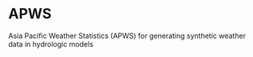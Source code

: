 # APWS
Asia Pacific Weather Statistics (APWS) for generating synthetic weather data in hydrologic models
